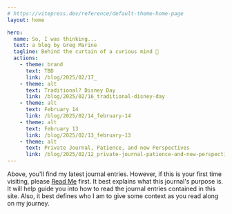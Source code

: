 ```yaml
---
# https://vitepress.dev/reference/default-theme-home-page
layout: home

hero:
  name: So, I was thinking...
  text: a blog by Greg Marine
  tagline: Behind the curtain of a curious mind 🤔
  actions:
    - theme: brand
      text: TBD
      link: /blog/2025/02/17_
    - theme: alt
      text: Traditional? Disney Day
      link: /blog/2025/02/16_traditional-disney-day
    - theme: alt
      text: February 14
      link: /blog/2025/02/14_february-14
    - theme: alt
      text: February 13
      link: /blog/2025/02/13_february-13
    - theme: alt
      text: Private Journal, Patience, and new Perspectives
      link: /blog/2025/02/12_private-journal-patience-and-new-perspectives
---
```


Above, you'll find my latest journal entries. However, if this is your first time visiting, please [Read Me](read-me) first. It best explains what this journal's purpose is. It will help guide you into how to read the journal entries contained in this site. Also, it best defines who I am to give some context as you read along on my journey.